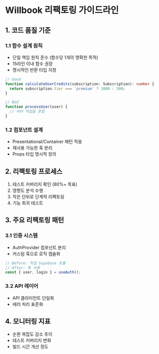 # Willbook 리팩토링 가이드라인

## 1. 코드 품질 기준
### 1.1 함수 설계 원칙
- 단일 책임 원칙 준수 (함수당 1개의 명확한 목적)
- 15라인 이내 함수 권장
- 명시적인 반환 타입 지정

```typescript
// Good
function calculateUserCredits(subscription: Subscription): number {
  return subscription.tier === 'premium' ? 1000 : 500;
}

// Bad 
function processUser(user) {
  // 여러 작업을 혼합
}
```

### 1.2 컴포넌트 설계
- Presentational/Container 패턴 적용
- 재사용 가능한 훅 분리
- Props 타입 명시적 정의

## 2. 리팩토링 프로세스
1. 테스트 커버리지 확인 (80%+ 목표)
2. 영향도 분석 수행
3. 작은 단위로 단계적 리팩토링
4. 기능 회귀 테스트

## 3. 주요 리팩토링 패턴
### 3.1 인증 시스템
- AuthProvider 컴포넌트 분리
- 커스텀 훅으로 로직 캡슐화
```typescript
// Before: 직접 Supabase 호출
// After: 훅 사용
const { user, login } = useAuth();
```

### 3.2 API 레이어
- API 클라이언트 단일화
- 에러 처리 표준화

## 4. 모니터링 지표
- 순환 복잡도 감소 추이
- 테스트 커버리지 변화
- 빌드 시간 개선 정도